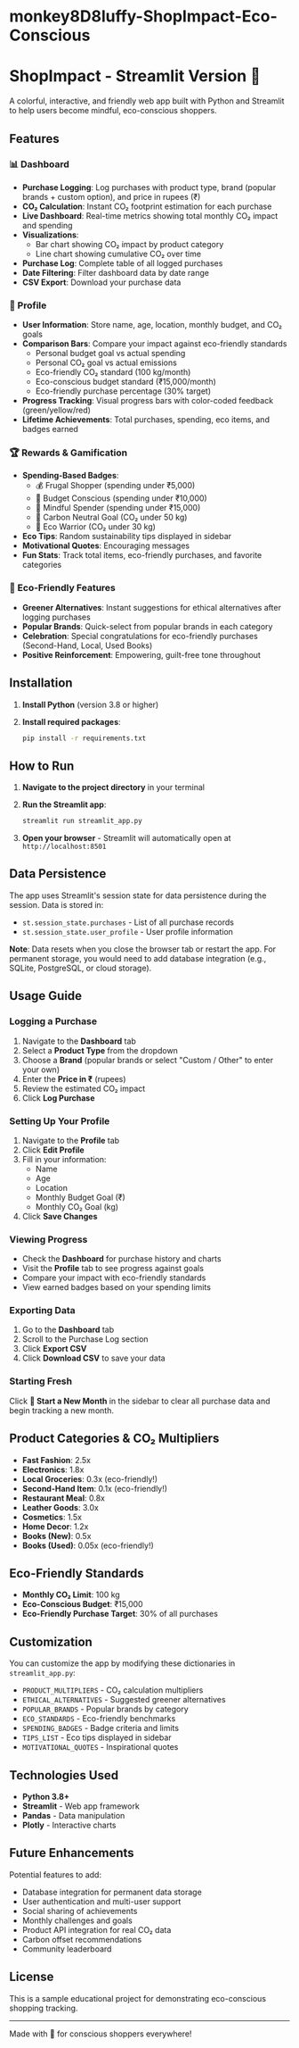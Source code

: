 # monkey8D8luffy-ShopImpact-Eco-Conscious
# ShopImpact - Streamlit Version 🍃

A colorful, interactive, and friendly web app built with Python and Streamlit to help users become mindful, eco-conscious shoppers.

## Features

### 📊 Dashboard
- **Purchase Logging**: Log purchases with product type, brand (popular brands + custom option), and price in rupees (₹)
- **CO₂ Calculation**: Instant CO₂ footprint estimation for each purchase
- **Live Dashboard**: Real-time metrics showing total monthly CO₂ impact and spending
- **Visualizations**: 
  - Bar chart showing CO₂ impact by product category
  - Line chart showing cumulative CO₂ over time
- **Purchase Log**: Complete table of all logged purchases
- **Date Filtering**: Filter dashboard data by date range
- **CSV Export**: Download your purchase data

### 👤 Profile
- **User Information**: Store name, age, location, monthly budget, and CO₂ goals
- **Comparison Bars**: Compare your impact against eco-friendly standards
  - Personal budget goal vs actual spending
  - Personal CO₂ goal vs actual emissions
  - Eco-friendly CO₂ standard (100 kg/month)
  - Eco-conscious budget standard (₹15,000/month)
  - Eco-friendly purchase percentage (30% target)
- **Progress Tracking**: Visual progress bars with color-coded feedback (green/yellow/red)
- **Lifetime Achievements**: Total purchases, spending, eco items, and badges earned

### 🏆 Rewards & Gamification
- **Spending-Based Badges**:
  - 💰 Frugal Shopper (spending under ₹5,000)
  - 🎯 Budget Conscious (spending under ₹10,000)
  - 🌟 Mindful Spender (spending under ₹15,000)
  - 🌱 Carbon Neutral Goal (CO₂ under 50 kg)
  - 🦸 Eco Warrior (CO₂ under 30 kg)
- **Eco Tips**: Random sustainability tips displayed in sidebar
- **Motivational Quotes**: Encouraging messages
- **Fun Stats**: Track total items, eco-friendly purchases, and favorite categories

### 🌱 Eco-Friendly Features
- **Greener Alternatives**: Instant suggestions for ethical alternatives after logging purchases
- **Popular Brands**: Quick-select from popular brands in each category
- **Celebration**: Special congratulations for eco-friendly purchases (Second-Hand, Local, Used Books)
- **Positive Reinforcement**: Empowering, guilt-free tone throughout

## Installation

1. **Install Python** (version 3.8 or higher)

2. **Install required packages**:
   ```bash
   pip install -r requirements.txt
   ```

## How to Run

1. **Navigate to the project directory** in your terminal

2. **Run the Streamlit app**:
   ```bash
   streamlit run streamlit_app.py
   ```

3. **Open your browser** - Streamlit will automatically open at `http://localhost:8501`

## Data Persistence

The app uses Streamlit's session state for data persistence during the session. Data is stored in:
- `st.session_state.purchases` - List of all purchase records
- `st.session_state.user_profile` - User profile information

**Note**: Data resets when you close the browser tab or restart the app. For permanent storage, you would need to add database integration (e.g., SQLite, PostgreSQL, or cloud storage).

## Usage Guide

### Logging a Purchase
1. Navigate to the **Dashboard** tab
2. Select a **Product Type** from the dropdown
3. Choose a **Brand** (popular brands or select "Custom / Other" to enter your own)
4. Enter the **Price in ₹** (rupees)
5. Review the estimated CO₂ impact
6. Click **Log Purchase**

### Setting Up Your Profile
1. Navigate to the **Profile** tab
2. Click **Edit Profile**
3. Fill in your information:
   - Name
   - Age
   - Location
   - Monthly Budget Goal (₹)
   - Monthly CO₂ Goal (kg)
4. Click **Save Changes**

### Viewing Progress
- Check the **Dashboard** for purchase history and charts
- Visit the **Profile** tab to see progress against goals
- Compare your impact with eco-friendly standards
- View earned badges based on your spending limits

### Exporting Data
1. Go to the **Dashboard** tab
2. Scroll to the Purchase Log section
3. Click **Export CSV**
4. Click **Download CSV** to save your data

### Starting Fresh
Click **🔄 Start a New Month** in the sidebar to clear all purchase data and begin tracking a new month.

## Product Categories & CO₂ Multipliers

- **Fast Fashion**: 2.5x
- **Electronics**: 1.8x
- **Local Groceries**: 0.3x (eco-friendly!)
- **Second-Hand Item**: 0.1x (eco-friendly!)
- **Restaurant Meal**: 0.8x
- **Leather Goods**: 3.0x
- **Cosmetics**: 1.5x
- **Home Decor**: 1.2x
- **Books (New)**: 0.5x
- **Books (Used)**: 0.05x (eco-friendly!)

## Eco-Friendly Standards

- **Monthly CO₂ Limit**: 100 kg
- **Eco-Conscious Budget**: ₹15,000
- **Eco-Friendly Purchase Target**: 30% of all purchases

## Customization

You can customize the app by modifying these dictionaries in `streamlit_app.py`:

- `PRODUCT_MULTIPLIERS` - CO₂ calculation multipliers
- `ETHICAL_ALTERNATIVES` - Suggested greener alternatives
- `POPULAR_BRANDS` - Popular brands by category
- `ECO_STANDARDS` - Eco-friendly benchmarks
- `SPENDING_BADGES` - Badge criteria and limits
- `TIPS_LIST` - Eco tips displayed in sidebar
- `MOTIVATIONAL_QUOTES` - Inspirational quotes

## Technologies Used

- **Python 3.8+**
- **Streamlit** - Web app framework
- **Pandas** - Data manipulation
- **Plotly** - Interactive charts

## Future Enhancements

Potential features to add:
- Database integration for permanent data storage
- User authentication and multi-user support
- Social sharing of achievements
- Monthly challenges and goals
- Product API integration for real CO₂ data
- Carbon offset recommendations
- Community leaderboard

## License

This is a sample educational project for demonstrating eco-conscious shopping tracking.

---

Made with 💚 for conscious shoppers everywhere!
